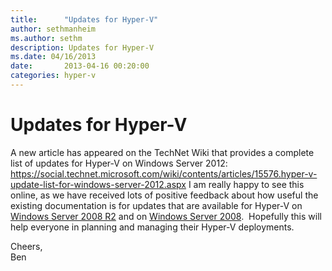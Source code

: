 ```yaml
---
title:      "Updates for Hyper-V"
author: sethmanheim
ms.author: sethm
description: Updates for Hyper-V
ms.date: 04/16/2013
date:       2013-04-16 00:20:00
categories: hyper-v
---
```

# Updates for Hyper-V

A new article has appeared on the TechNet Wiki that provides a complete list of updates for Hyper-V on Windows Server 2012: <https://social.technet.microsoft.com/wiki/contents/articles/15576.hyper-v-update-list-for-windows-server-2012.aspx> I am really happy to see this online, as we have received lots of positive feedback about how useful the existing documentation is for updates that are available for Hyper-V on [Windows Server 2008 R2](/archive/technet-wiki/1349.hyper-v-2008-r2-update-list) and on [Windows Server 2008](https://technet.microsoft.com/library/dd430893\(WS.10\).aspx "https://technet.microsoft.com/library/dd430893\(WS.10\).aspx").  Hopefully this will help everyone in planning and managing their Hyper-V deployments. 

Cheers,  
Ben
